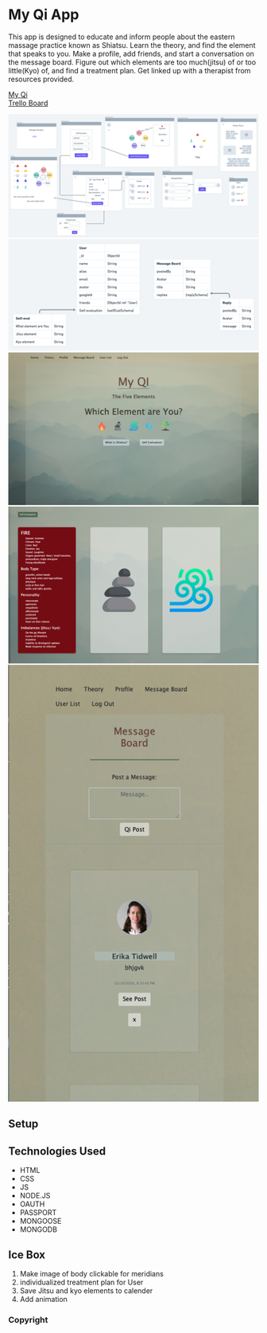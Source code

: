 

# My Qi App

This app is designed to educate and inform people about the eastern massage practice known as Shiatsu. Learn the theory, and find the element that speaks to you. Make a profile, add friends, and start a conversation on the message board. Figure out which elements are too much(jitsu) of or too little(Kyo) of, and find a treatment plan. Get linked up with a therapist from resources provided. 

<a href="https://shiatsu-app.herokuapp.com/">My Qi</a> <br>
<a href="https://trello.com/b/WHvLpju6/shiatsu-app">Trello Board</a>

![wireframe](public/stylesheets/images/shiatsuwireframe.png)
![ERD](public/stylesheets/images/erdshiatsu.png)
![mainpic](public/stylesheets/images/mainpage.png)
![elementpage](public/stylesheets/images/elementpage.png)
![messagepage](public/stylesheets/images/mobilemessage.png)


## Setup



## Technologies Used
* HTML
* CSS
* JS
* NODE.JS
* OAUTH
* PASSPORT
* MONGOOSE
* MONGODB

## Ice Box
1. Make image of body clickable for meridians 
2. individualized treatment plan for User
3. Save Jitsu and kyo elements to calender 
4. Add animation 

### Copyright 
